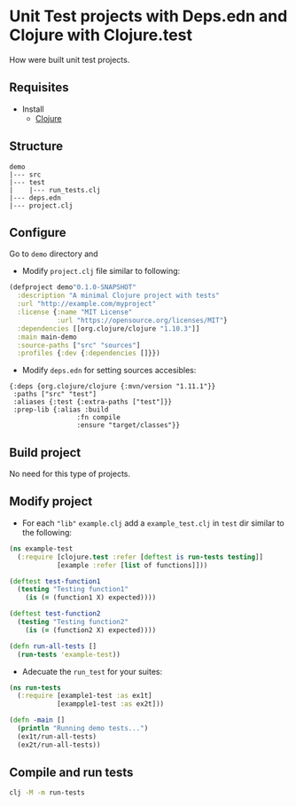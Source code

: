 
# Unit Test projects with Deps.edn and Clojure with Clojure.test
How were built unit test projects.

## Requisites
- Install
  - [Clojure](https://clojure.org/index)

## Structure
```text
demo
|--- src
|--- test
|    |--- run_tests.clj
|--- deps.edn
|--- project.clj
```

## Configure
Go to `demo` directory and
- Modify `project.clj` file similar to following:
```clojure
(defproject demo"0.1.0-SNAPSHOT"
  :description "A minimal Clojure project with tests"
  :url "http://example.com/myproject"
  :license {:name "MIT License"
            :url "https://opensource.org/licenses/MIT"}
  :dependencies [[org.clojure/clojure "1.10.3"]]
  :main main-demo
  :source-paths ["src" "sources"]
  :profiles {:dev {:dependencies []}})
```

- Modify `deps.edn` for setting sources accesibles:
```edn
{:deps {org.clojure/clojure {:mvn/version "1.11.1"}}
 :paths ["src" "test"] 
 :aliases {:test {:extra-paths ["test"]}}
 :prep-lib {:alias :build
                 :fn compile
                 :ensure "target/classes"}}
```

## Build project
No need for this type of projects.

## Modify project
- For each `"lib"` `example.clj` add a `example_test.clj` in `test` dir similar to the following:
```clojure
(ns example-test
  (:require [clojure.test :refer [deftest is run-tests testing]]
            [example :refer [list of functions]]))

(deftest test-function1
  (testing "Testing function1"
    (is (= (function1 X) expected))))

(deftest test-function2
  (testing "Testing function2"
    (is (= (function2 X) expected))))

(defn run-all-tests []
  (run-tests 'example-test))
```
- Adecuate the `run_test` for your suites:
```clojure
(ns run-tests
  (:require [example1-test :as ex1t]
            [exampple1-test :as ex2t]))

(defn -main []
  (println "Running demo tests...")
  (ex1t/run-all-tests)
  (ex2t/run-all-tests))
```
## Compile and run tests
```bash
clj -M -m run-tests
```